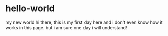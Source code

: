 # hello-world
my new world
hi there, this is my first day here and i don't even know how it works in this page. but i am sure one day i will understand!
